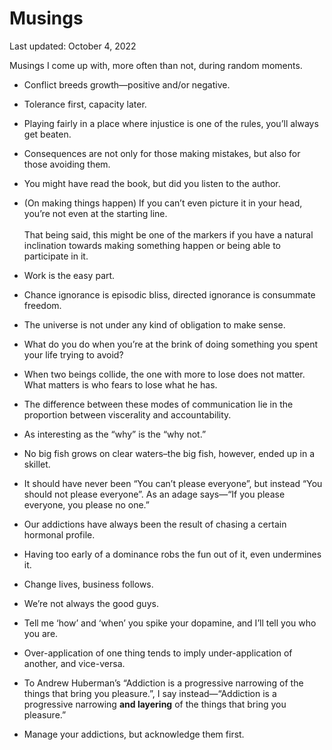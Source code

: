 Musings
=======

<div class="center">Last updated: October 4, 2022</div>

Musings I come up with, more often than not, during random moments.

- Conflict breeds growth—positive and/or negative.<br>


- Tolerance first, capacity later.<br>


- Playing fairly in a place where injustice is one of the rules, you’ll always
  get beaten.<br>


- Consequences are not only for those making mistakes, but also for those
  avoiding them.<br>


- You might have read the book, but did you listen to the author.<br>


- (On making things happen) If you can’t even picture it in your head, you’re
  not even at the starting line.<br><br>That being said, this might be one of
  the markers if you have a natural inclination towards making something happen
  or being able to participate in it.


- Work is the easy part.<br>


- Chance ignorance is episodic bliss, directed ignorance is consummate freedom.<br>


- The universe is not under any kind of obligation to make sense.<br>


- What do you do when you’re at the brink of doing something you spent your life
  trying to avoid?<br>


- When two beings collide, the one with more to lose does not matter. What
  matters is who fears to lose what he has.<br>


- The difference between these modes of communication lie in the proportion
  between viscerality and accountability.<br>


- As interesting as the “why” is the “why not.”<br>


- No big fish grows on clear waters–the big fish, however, ended up in a skillet.


- It should have never been “You can’t please everyone”, but instead “You should
  not please everyone”. As an adage says—“If you please everyone, you please no one.”


- Our addictions have always been the result of chasing a certain hormonal profile.


- Having too early of a dominance robs the fun out of it, even undermines it.


- Change lives, business follows.


- We’re not always the good guys.


- Tell me ‘how’ and ‘when’ you spike your dopamine, and I’ll tell you who you are.


- Over-application of one thing tends to imply under-application of another, and
  vice-versa.


- To Andrew Huberman’s “Addiction is a progressive narrowing of the things that
  bring you pleasure.”, I say instead—“Addiction is a progressive narrowing
  **and layering** of the things that bring you pleasure.”


- Manage your addictions, but acknowledge them first.
